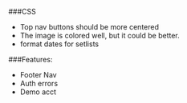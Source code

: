 ###CSS
  * Top nav buttons should be more centered
  * The image is colored well, but it could be better. 
  * format dates for setlists



  ###Features:
   * Footer Nav
   * Auth errors
   * Demo acct